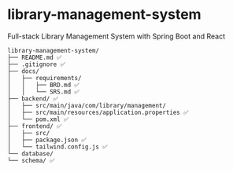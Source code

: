 # library-management-system
Full-stack Library Management System with Spring Boot and React
```
library-management-system/
├── README.md ✅
├── .gitignore ✅
├── docs/
│   ├── requirements/
│   │   ├── BRD.md ✅
│   │   └── SRS.md ✅
├── backend/ ✅
│   ├── src/main/java/com/library/management/
│   ├── src/main/resources/application.properties ✅
│   └── pom.xml ✅
├── frontend/ ✅
│   ├── src/
│   ├── package.json ✅
│   └── tailwind.config.js ✅
└── database/
└── schema/ ✅
```
